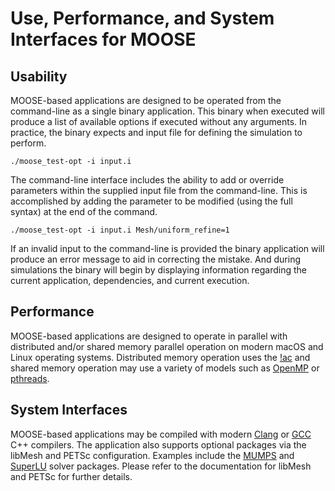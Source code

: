 # Use, Performance, and System Interfaces for MOOSE

## Usability

MOOSE-based applications are designed to be operated from the command-line as a single binary
application. This binary when executed will produce a list of available options if executed without
any arguments. In practice, the binary expects and input file for defining the simulation to perform.

```
./moose_test-opt -i input.i
```

The command-line interface includes the ability to add or override parameters within the
supplied input file from the command-line. This is accomplished by adding the parameter to
be modified (using the full syntax) at the end of the command.

```
./moose_test-opt -i input.i Mesh/uniform_refine=1
```

If an invalid input to the command-line is provided the binary application will produce an
error message to aid in correcting the mistake. And during simulations the binary will begin
by displaying information regarding the current application, dependencies, and current execution.

## Performance

MOOSE-based applications are designed to operate in parallel with distributed and/or shared memory
parallel operation on modern macOS and Linux operating systems. Distributed memory operation
uses the [!ac](MPI) and shared memory operation may use a variety of models such as
[OpenMP](https://www.openmp.org) or [pthreads](https://computing.llnl.gov/tutorials/pthreads).

## System Interfaces

MOOSE-based applications may be compiled with modern [Clang](https://clang.llvm.org) or
[GCC](https://gcc.gnu.org) C++ compilers. The application also supports optional packages via the
libMesh and PETSc configuration. Examples include the [MUMPS](http://mumps.enseeiht.fr) and
[SuperLU](https://portal.nersc.gov/project/sparse/superlu/) solver packages. Please refer to the
documentation for libMesh and PETSc for further details.

